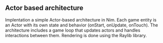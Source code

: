 ## Actor based architecture

Implentation a simple Actor-based architecture in Nim. Each game entity is an Actor with its own state and behavior (onStart, onUpdate, onTouch). The architecture includes a game loop that updates actors and handles interactions between them. Rendering is done using the Raylib library.